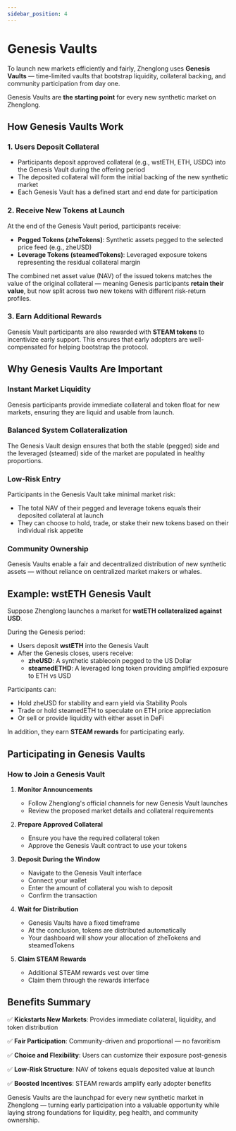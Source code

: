 ```yaml
---
sidebar_position: 4
---
```


# Genesis Vaults

To launch new markets efficiently and fairly, Zhenglong uses **Genesis Vaults** — time-limited vaults that bootstrap liquidity, collateral backing, and community participation from day one.

Genesis Vaults are **the starting point** for every new synthetic market on Zhenglong.

## How Genesis Vaults Work

### 1. Users Deposit Collateral

- Participants deposit approved collateral (e.g., wstETH, ETH, USDC) into the Genesis Vault during the offering period
- The deposited collateral will form the initial backing of the new synthetic market
- Each Genesis Vault has a defined start and end date for participation

### 2. Receive New Tokens at Launch

At the end of the Genesis Vault period, participants receive:

- **Pegged Tokens (zheTokens)**: Synthetic assets pegged to the selected price feed (e.g., zheUSD)
- **Leverage Tokens (steamedTokens)**: Leveraged exposure tokens representing the residual collateral margin

The combined net asset value (NAV) of the issued tokens matches the value of the original collateral — meaning Genesis participants **retain their value**, but now split across two new tokens with different risk-return profiles.

### 3. Earn Additional Rewards

Genesis Vault participants are also rewarded with **STEAM tokens** to incentivize early support. This ensures that early adopters are well-compensated for helping bootstrap the protocol.

## Why Genesis Vaults Are Important

### Instant Market Liquidity

Genesis participants provide immediate collateral and token float for new markets, ensuring they are liquid and usable from launch.

### Balanced System Collateralization

The Genesis Vault design ensures that both the stable (pegged) side and the leveraged (steamed) side of the market are populated in healthy proportions.

### Low-Risk Entry

Participants in the Genesis Vault take minimal market risk:

- The total NAV of their pegged and leverage tokens equals their deposited collateral at launch
- They can choose to hold, trade, or stake their new tokens based on their individual risk appetite

### Community Ownership

Genesis Vaults enable a fair and decentralized distribution of new synthetic assets — without reliance on centralized market makers or whales.

## Example: wstETH Genesis Vault

Suppose Zhenglong launches a market for **wstETH collateralized against USD**.

During the Genesis period:

- Users deposit **wstETH** into the Genesis Vault
- After the Genesis closes, users receive:
  - **zheUSD**: A synthetic stablecoin pegged to the US Dollar
  - **steamedETHD**: A leveraged long token providing amplified exposure to ETH vs USD

Participants can:

- Hold zheUSD for stability and earn yield via Stability Pools
- Trade or hold steamedETH to speculate on ETH price appreciation
- Or sell or provide liquidity with either asset in DeFi

In addition, they earn **STEAM rewards** for participating early.

## Participating in Genesis Vaults

### How to Join a Genesis Vault

1. **Monitor Announcements**

   - Follow Zhenglong's official channels for new Genesis Vault launches
   - Review the proposed market details and collateral requirements

2. **Prepare Approved Collateral**

   - Ensure you have the required collateral token
   - Approve the Genesis Vault contract to use your tokens

3. **Deposit During the Window**

   - Navigate to the Genesis Vault interface
   - Connect your wallet
   - Enter the amount of collateral you wish to deposit
   - Confirm the transaction

4. **Wait for Distribution**

   - Genesis Vaults have a fixed timeframe
   - At the conclusion, tokens are distributed automatically
   - Your dashboard will show your allocation of zheTokens and steamedTokens

5. **Claim STEAM Rewards**
   - Additional STEAM rewards vest over time
   - Claim them through the rewards interface

## Benefits Summary

✅ **Kickstarts New Markets**: Provides immediate collateral, liquidity, and token distribution

✅ **Fair Participation**: Community-driven and proportional — no favoritism

✅ **Choice and Flexibility**: Users can customize their exposure post-genesis

✅ **Low-Risk Structure**: NAV of tokens equals deposited value at launch

✅ **Boosted Incentives**: STEAM rewards amplify early adopter benefits

Genesis Vaults are the launchpad for every new synthetic market in Zhenglong — turning early participation into a valuable opportunity while laying strong foundations for liquidity, peg health, and community ownership.

